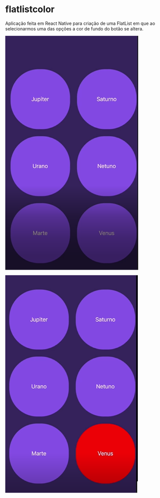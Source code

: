 # flatlistcolor
Aplicação feita em React Native para criação de uma FlatList em que ao selecionarmos uma das opções a cor de fundo do botão se altera.




![alt text](https://github.com/marcosaureliodiasmoura/flatlistcolor/blob/main/src/components/images/1.png)

![alt text](https://github.com/marcosaureliodiasmoura/flatlistcolor/blob/main/src/components/images/2.png)

